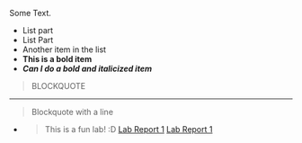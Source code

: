 Some Text.
* List part
* List Part
* Another item in the list
* **This is a bold item**
* ***Can I do a bold and italicized item***
> BLOCKQUOTE
*** 
> Blockquote with a line

* > This is a fun lab! :D
[Lab Report 1](lab-report-1-week-2.html)
[Lab Report 1](https://<your-username>.github.io/<your-lab-reports-repo>/lab-report-1-week-2.html)